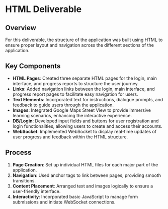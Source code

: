 # HTML Deliverable

## Overview
For this deliverable, the structure of the application was built using HTML to ensure proper layout and navigation across the different sections of the application.

## Key Components
- **HTML Pages**: Created three separate HTML pages for the login, main interface, and progress reports to structure the user journey.
- **Links**: Added navigation links between the login, main interface, and progress report pages to facilitate easy navigation for users.
- **Text Elements**: Incorporated text for instructions, dialogue prompts, and feedback to guide users through the application.
- **Images**: Integrated Google Maps Street View to provide immersive learning scenarios, enhancing the interactive experience.
- **DB/Login**: Developed input fields and buttons for user registration and login functionalities, allowing users to create and access their accounts.
- **WebSocket**: Implemented WebSocket to display real-time updates of user progress and feedback within the HTML structure.

## Process
1. **Page Creation**: Set up individual HTML files for each major part of the application.
2. **Navigation**: Used anchor tags to link between pages, providing smooth transitions.
3. **Content Placement**: Arranged text and images logically to ensure a user-friendly interface.
4. **Interactivity**: Incorporated basic JavaScript to manage form submissions and initiate WebSocket connections.
